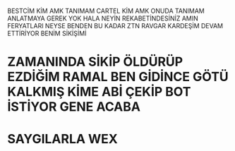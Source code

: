 BESTCİM KİM AMK TANIMAM CARTEL KİM AMK ONUDA TANIMAM ANLATMAYA GEREK YOK HALA NEYİN REKABETİNDESİNİZ AMIN FERYATLARI NEYSE BENDEN BU KADAR ZTN RAVGAR KARDEŞİM DEVAM ETTİRİYOR BENİM SİKİŞİMİ

# ZAMANINDA SİKİP ÖLDÜRÜP EZDİĞİM RAMAL BEN GİDİNCE GÖTÜ KALKMIŞ KİME ABİ ÇEKİP BOT İSTİYOR GENE ACABA
# SAYGILARLA WEX

